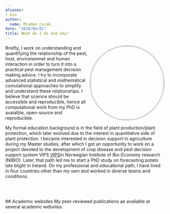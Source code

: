 ```yaml
---
aliases:
- bio
author:
  name: Mladen Cucak
date: "2020/04/01"
title: What do I do and why?
---
```

<link rel="stylesheet" href="https://cdn.rawgit.com/jpswalsh/academicons/master/css/academicons.min.css">

<style>
a.tooltip {
    position: relative;
}

a.tooltip span {
    display: none;    
}

a.tooltip:hover span, a.tooltip:focus span {
    display:block;
    position:absolute;
    top:1em;
    left:1.5em;
    padding: 0.2em 0.6em;
    border:1px solid #996633;
    background-color:#FFFF66;
    color:#000;
}
</style>

<link rel="stylesheet" href="/font-awesome/css/all.css">
<img src = "/img/bio/photo.jpg" style = "border-radius: 50%; border: 4px solid lightgrey; float: right"  width=230>

Briefly, I work on understanding and quantifying the relationship of the pest, host, environemnet and human interaction in order to turn it into a practical pest management decision making advice. 
I try to incorporate advanced statistical and mathematical comutational approaches to simplify and understand these relationships. I believe that science should be accessible and reproducible, hence all computational work from my PhD is avaialble, open-source and reproducible. 

My formal education background is in the field of plant production/plant protection, which later evolved due to the interest in quantitative side of plant protection. I became interested in decision support in agriculture during my Master studies, after which I got an opportunity to work on a project devoted to the development of crop disease and pest decision support system VIPS [VIPS](http://testvips.nibio.no/)in Norwegian Institute of Bio-Economy research (NIBIO). Later, that path led me to start a PhD study on forecasting potato late blight in Ireland. On my professional and educational path, I have lived in four countries other than my own and worked in diverse teams and conditions. 

<a class = "tooltip" href="/bio/CV_Cucak_Mladen.pdf" title ="Full CV in PDF"><i class="ai ai-cv ai-2x">
</i></a>&nbsp;


<br>
## Academic websites
My peer-reviewed publications ae available at several academic websites. 
 <br>
<a  class = "tooltip" href="https://orcid.org/0000-0001-5429-5340">
<i class="ai ai-orcid ai-2x">
</i></a>&nbsp;
<a title = "Publons"  class = "tooltip" href="https://publons.com/researcher/3544123/mladen-cucak/">
<i class="ai ai-publons ai-2x">
</i></a>&nbsp;
<a title = "Google Scholar" class = "tooltip" href="https://scholar.google.com.br/citations?hl=en&user=dZVVzAEAAAAJ>
<i class="ai ai-google-scholar-square ai-2x">
</i></a>&nbsp;
<a title = "ResearchGate" class = "tooltip" href="https://www.researchgate.net/profile/Mladen_Cucak">
<i class="ai ai-researchgate-square ai-2x">
</i></a>&nbsp;
<a class = "tooltip" title = "Open Science Framework"  href="https://osf.io/j6ehp/">
<i class="ai ai-osf ai-2x">
</i>
</a>







